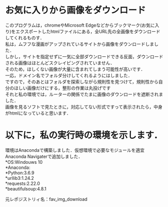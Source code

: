 # お気に入りから画像をダウンロード
このプログラムは，chromeやMicrosoft Edgeなどからブックマーク(お気に入り)をエクスポートしたhtmlファイルにある，全URL先の全画像をダウンロードしてくれるものす．  
私は，ムフフな漫画がアップされているサイトから画像をダウンロードしました．  
しかし，サイトを指定せずに一気に全部ダウンロードできる反面，ダウンロードされる画像はほとんどスクレイピングされていません．  
そのため，ほしくない画像が大量に含まれてしまう可能性が高いです．  
一応，ドメイン名でフォルダ分けしてくれるようにはしました．  
ですので，そのあとはフォルダを探索しながら規則性を見つけて，規則性から自分のほしい画像だけにする，整形の作業は丸投げです  
それと私の環境では，ルーターの関係でたまに画像のダウンロードを遮断されました．  
画像を見るソフトで見たときに，対応してない形式ですって表示されたら，中身がhtmlになっていると思います．  
# 以下に，私の実行時の環境を示します．  
環境はAnacondaで構築しました．仮想環境で必要なモジュールを適宜Anaconda Navigaterで追加しました．  
*OS:Windouws 10  
*Anaconda:  
*Python:3.6.9  
*urllib3:1.24.2  
*requests:2.22.0  
*beautifulsoup:4.8.1  

元レポジストリィ名：fav_img_download
